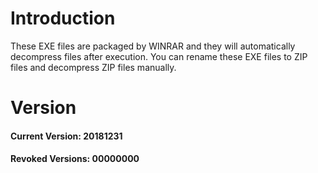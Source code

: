 # Introduction
These EXE files are packaged by WINRAR and they will automatically decompress files after execution. You can rename these EXE files to ZIP files and decompress ZIP files manually.

# Version
#### Current Version: 20181231
#### Revoked Versions: 00000000
